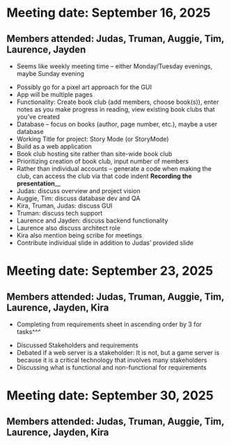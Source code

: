 Meeting date: September 16, 2025
================================
Members attended: Judas, Truman, Auggie, Tim, Laurence, Jayden
--------------------------------------------------------------

* Seems like weekly meeting time – either Monday/Tuesday evenings, maybe Sunday evening
- Possibly go for a pixel art approach for the GUI
- App will be multiple pages
- Functionality: Create book club (add members, choose book(s)), enter notes as you make progress in reading, view existing book clubs that you’ve created
- Database – focus on books (author, page number, etc.), maybe a user database
- Working Title for project: Story Mode (or StoryMode)
- Build as a web application
- Book club hosting site rather than site-wide book club
- Prioritizing creation of book club, input number of members
- Rather than individual accounts – generate a code when making the club, can access the club via that code
indent
**Recording the presentation**__
- Judas: discuss overview and project vision
- Auggie, Tim: discuss database dev and QA
- Kira, Truman, Judas: discuss GUI
- Truman: discuss tech support
- Laurence and Jayden: discuss backend functionality
- Laurence also discuss architect role
- Kira also mention being scribe for meetings
- Contribute individual slide in addition to Judas’ provided slide

Meeting date: September 23, 2025
================================
Members attended: Judas, Truman, Auggie, Tim, Laurence, Jayden, Kira
--------------------------------------------------------------------

* Completing from requirements sheet in ascending order by 3 for tasks^^^
- Discussed Stakeholders and requirements
- Debated if a web server is a stakeholder: It is not, but a game server is because it is a critical technology that involves many stakeholders
- Discussing what is functional and non-functional for requirements

Meeting date: September 30, 2025
================================
Members attended: Judas, Truman, Auggie, Tim, Laurence, Jayden, Kira
--------------------------------------------------------------------
